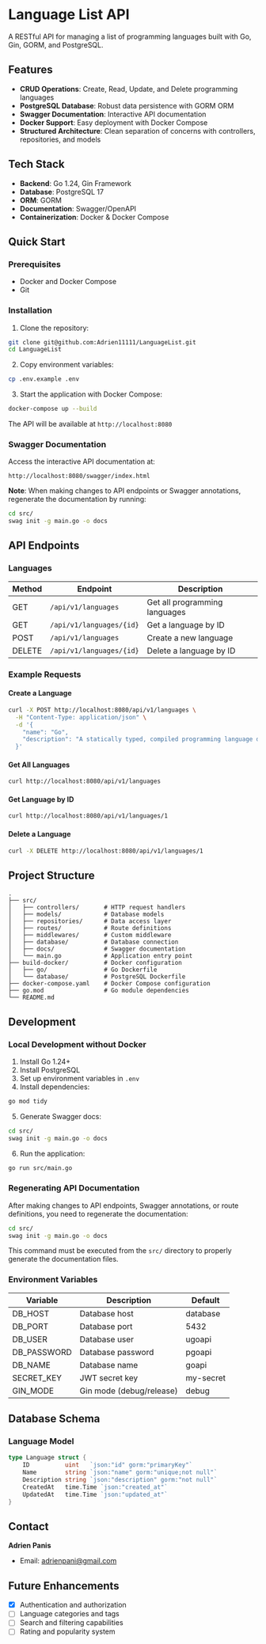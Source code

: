 # Language List API

A RESTful API for managing a list of programming languages built with Go, Gin, GORM, and PostgreSQL.

## Features

- **CRUD Operations**: Create, Read, Update, and Delete programming languages
- **PostgreSQL Database**: Robust data persistence with GORM ORM
- **Swagger Documentation**: Interactive API documentation
- **Docker Support**: Easy deployment with Docker Compose
- **Structured Architecture**: Clean separation of concerns with controllers, repositories, and models

## Tech Stack

- **Backend**: Go 1.24, Gin Framework
- **Database**: PostgreSQL 17
- **ORM**: GORM
- **Documentation**: Swagger/OpenAPI
- **Containerization**: Docker & Docker Compose

## Quick Start

### Prerequisites

- Docker and Docker Compose
- Git

### Installation

1. Clone the repository:
```bash
git clone git@github.com:Adrien11111/LanguageList.git
cd LanguageList
```

2. Copy environment variables:
```bash
cp .env.example .env
```

3. Start the application with Docker Compose:
```bash
docker-compose up --build
```

The API will be available at `http://localhost:8080`

### Swagger Documentation

Access the interactive API documentation at:
```
http://localhost:8080/swagger/index.html
```

**Note**: When making changes to API endpoints or Swagger annotations, regenerate the documentation by running:
```bash
cd src/
swag init -g main.go -o docs
```

## API Endpoints

### Languages

| Method | Endpoint | Description |
|--------|----------|-------------|
| GET | `/api/v1/languages` | Get all programming languages |
| GET | `/api/v1/languages/{id}` | Get a language by ID |
| POST | `/api/v1/languages` | Create a new language |
| DELETE | `/api/v1/languages/{id}` | Delete a language by ID |

### Example Requests

#### Create a Language
```bash
curl -X POST http://localhost:8080/api/v1/languages \
  -H "Content-Type: application/json" \
  -d '{
    "name": "Go",
    "description": "A statically typed, compiled programming language designed for simplicity and efficiency."
  }'
```

#### Get All Languages
```bash
curl http://localhost:8080/api/v1/languages
```

#### Get Language by ID
```bash
curl http://localhost:8080/api/v1/languages/1
```

#### Delete a Language
```bash
curl -X DELETE http://localhost:8080/api/v1/languages/1
```

## Project Structure

```
.
├── src/
│   ├── controllers/       # HTTP request handlers
│   ├── models/            # Database models
│   ├── repositories/      # Data access layer
│   ├── routes/            # Route definitions
│   ├── middlewares/       # Custom middleware
│   ├── database/          # Database connection
│   ├── docs/              # Swagger documentation
│   └── main.go            # Application entry point
├── build-docker/          # Docker configuration
│   ├── go/                # Go Dockerfile
│   └── database/          # PostgreSQL Dockerfile
├── docker-compose.yaml    # Docker Compose configuration
├── go.mod                 # Go module dependencies
└── README.md
```

## Development

### Local Development without Docker

1. Install Go 1.24+
2. Install PostgreSQL
3. Set up environment variables in `.env`
4. Install dependencies:
```bash
go mod tidy
```

5. Generate Swagger docs:
```bash
cd src/
swag init -g main.go -o docs
```

6. Run the application:
```bash
go run src/main.go
```

### Regenerating API Documentation

After making changes to API endpoints, Swagger annotations, or route definitions, you need to regenerate the documentation:

```bash
cd src/
swag init -g main.go -o docs
```

This command must be executed from the `src/` directory to properly generate the documentation files.

### Environment Variables

| Variable | Description | Default |
|----------|-------------|---------|
| DB_HOST | Database host | database |
| DB_PORT | Database port | 5432 |
| DB_USER | Database user | ugoapi |
| DB_PASSWORD | Database password | pgoapi |
| DB_NAME | Database name | goapi |
| SECRET_KEY | JWT secret key | my-secret |
| GIN_MODE | Gin mode (debug/release) | debug |

## Database Schema

### Language Model

```go
type Language struct {
    ID          uint   `json:"id" gorm:"primaryKey"`
    Name        string `json:"name" gorm:"unique;not null"`
    Description string `json:"description" gorm:"not null"`
    CreatedAt   time.Time `json:"created_at"`
    UpdatedAt   time.Time `json:"updated_at"`
}
```

## Contact

**Adrien Panis**
- Email: adrienpani@gmail.com

## Future Enhancements

- [x] Authentication and authorization
- [ ] Language categories and tags
- [ ] Search and filtering capabilities
- [ ] Rating and popularity system
